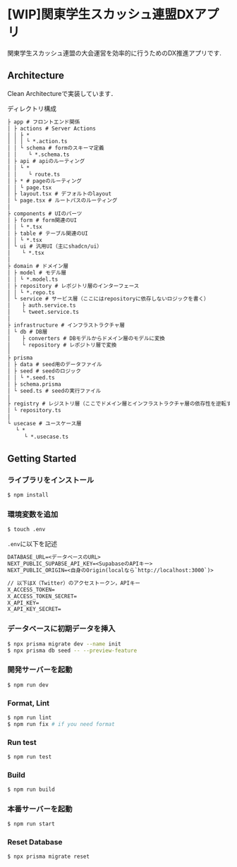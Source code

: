 # \[WIP\]関東学生スカッシュ連盟DXアプリ

関東学生スカッシュ連盟の大会運営を効率的に行うためのDX推進アプリです.

## Architecture

Clean Architectureで実装しています．

ディレクトリ構成

```txt
├ app # フロントエンド関係
│ ├ actions # Server Actions
│ │ ├ *
│ │ │ └ *.action.ts
│ │ └ schema # formのスキーマ定義
│ │ 　 └ *.schema.ts
│ ├ api # apiのルーティング
│ │ └ *
│ │ 　 └ route.ts
│ ├ * # pageのルーティング
│ │ └ page.tsx
│ ├ layout.tsx # デフォルトのlayout
│ └ page.tsx # ルートパスのルーティング
│
├ components # UIのパーツ
│ ├ form # form関連のUI
│ │ └ *.tsx
│ ├ table # テーブル関連のUI
│ │ └ *.tsx
│ └ ui # 汎用UI（主にshadcn/ui）
│ 　 └ *.tsx
│
├ domain # ドメイン層
│ ├ model # モデル層
│ │ └ *.model.ts
│ ├ repository # レポジトリ層のインターフェース
│ │ └ *.repo.ts
│ └ service # サービス層（ここにはrepositoryに依存しないロジックを書く）
│ 　 ├ auth.service.ts
│ 　 └ tweet.service.ts
│
├ infrastructure # インフラストラクチャ層
│ └ db # DB層
│ 　 ├ converters # DBモデルからドメイン層のモデルに変換
│ 　 └ repository # レポジトリ層で変換
│
├ prisma
│ ├ data # seed用のデータファイル
│ ├ seed # seedのロジック
│ │ └ *.seed.ts
│ ├ schema.prisma
│ └ seed.ts # seedの実行ファイル
│
├ registry # レジストリ層（ここでドメイン層とインフラストラクチャ層の依存性を逆転する）
│ └ repository.ts
│
└ usecase # ユースケース層
　 └ *
　 　 └ *.usecase.ts
```

## Getting Started

### ライブラリをインストール

```sh
$ npm install
```

### 環境変数を追加

```sh
$ touch .env
```

`.env`に以下を記述

```txt
DATABASE_URL=<データベースのURL>
NEXT_PUBLIC_SUPABSE_API_KEY=<SupabaseのAPIキー>
NEXT_PUBLIC_ORIGIN=<自身のOrigin(localなら`http://localhost:3000`)>

// 以下はX（Twitter）のアクセストークン，APIキー
X_ACCESS_TOKEN=
X_ACCESS_TOKEN_SECRET=
X_API_KEY=
X_API_KEY_SECRET=
```

### データベースに初期データを挿入

```sh
$ npx prisma migrate dev --name init
$ npx prisma db seed -- --preview-feature
```

### 開発サーバーを起動

```sh
$ npm run dev
```

### Format, Lint

```sh
$ npm run lint
$ npm run fix # if you need format
```

### Run test

```sh
$ npm run test
```

### Build

```sh
$ npm run build
```

### 本番サーバーを起動

```sh
$ npm run start
```

### Reset Database

```sh
$ npx prisma migrate reset
```
